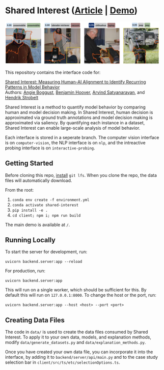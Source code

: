 # Shared Interest ([Article](https://dl.acm.org/doi/pdf/10.1145/3491102.3501965) | [Demo](http://shared-interest.csail.mit.edu))
![Shared interest teaser](./client/src/assets/img/teaser.svg)

This repository contains the interface code for:

[Shared Interest: Measuring Human-AI Alignment to Identify Recurring Patterns in Model Behavior](https://arxiv.org/abs/2107.09234)  
Authors: [Angie Boggust](http://angieboggust.com/), [Benjamin Hoover](https://www.bhoov.com/), [Arvind Satyanarayan](https://arvindsatya.com/), and [Hendrik Strobelt](http://hendrik.strobelt.com/)

Shared Interest is a method to quantify model behavior by comparing human and model decision making. In Shared Interest, human decision is approximated via ground truth annotations and model decision making is approximated via saliency. By quantifying each instance in a dataset, Shared Interest can enable large-scale analysis of model behavior.

Each interface is stored in a seperate branch. The computer vision interface is on `computer-vision`, the NLP interface is on `nlp`, and the intreactive probing interface is on `interactive-probing`.

## Getting Started

Before cloning this repo, [install](https://docs.github.com/en/free-pro-team@latest/github/managing-large-files/installing-git-large-file-storage) `git lfs`. When you clone the repo, the data files will automatically download. 

From the root:

1. `conda env create -f environment.yml`
2. `conda activate shared-interest`
3. `pip install -e .`
2. `cd client; npm i; npm run build`

The main demo is available at `/`.

## Running Locally
To start the server for development, run:

`uvicorn backend.server:app --reload`

For production, run:

`uvicorn backend.server:app`

This will run on a single worker, which should be sufficient for this.
By default this will run on `127.0.0.1:8000`.
To change the host or the port, run:

`uvicorn backend.server:app --host <host> --port <port>`

## Creating Data Files
The code in `data/` is used to create the data files consumed by Shared Interest.
To apply it to your own data, models, and explanation methods, modify `data/generate_datasets.py` and `data/explanation_methods.py`.

Once you have created your own data file, you can incorporate it into the interface, by adding it to `backend/server/api/main.py`
and to the case study selection bar in `client/src/ts/etc/selectionOptions.ts`.
